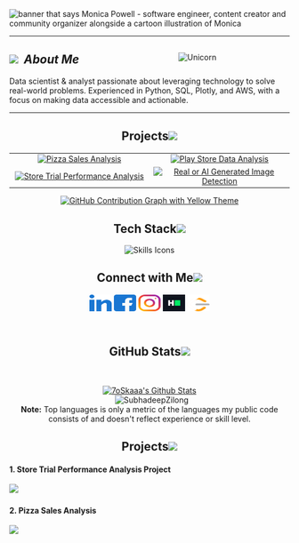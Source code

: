 <img src="https://i.pinimg.com/originals/ca/26/2e/ca262e0354eea311c41134c3e4bc3bc2.gif" alt="banner that says Monica Powell - software engineer, content creator and community organizer alongside a cartoon illustration of Monica">
<hr> <!-- Adds a line to separate sections -->

<div>
  <img align="right" width="200px" alt="Unicorn" src="https://media2.giphy.com/media/v1.Y2lkPTc5MGI3NjExa2h6YTl3N3pybnZjZ29nYzl2cnRrbGo2Y3NtNHg3ajlxa2U1aDllNiZlcD12MV9pbnRlcm5hbF9naWZfYnlfaWQmY3Q9Zw/OptBjRF0RfKG4vzWLy/giphy.gif">
  
  <h2 id="about-me">
    <img src="https://media.giphy.com/media/ObNTw8Uzwy6KQ/giphy.gif" width="30px">
    &nbsp;<em><strong>About Me</strong></em>
  </h2>
  
  <p>Data scientist & analyst passionate about leveraging technology to solve real-world problems. Experienced in Python, SQL, Plotly, and AWS, with a focus on making data accessible and actionable.</p>
</div>

<hr> <!-- Adds another line for separation -->
<h2 align="center" id="tech-stack">Projects<img src="https://media2.giphy.com/media/QssGEmpkyEOhBCb7e1/giphy.gif?cid=ecf05e47a0n3gi1bfqntqmob8g9aid1oyj2wr3ds3mg700bl&amp;rid=giphy.gif" width="32px"></h2>
<div align="center">
  <table>
    <tr>
      <td width="50%" align="center">
        <a href="https://github.com/Bubu02/Pizza_Sales_Analysis.git">
          <img src="https://github-readme-stats.vercel.app/api/pin/?username=Bubu02&repo=Pizza_Sales_Analysis&theme=gruvbox" alt="Pizza Sales Analysis">
          <br>
        </a>
      </td>
      <td width="50%" align="center">
        <a href="https://github.com/Bubu02/Play_Store_Data_Analysis.git">
          <img src="https://github-readme-stats.vercel.app/api/pin/?username=Bubu02&repo=Play_Store_Data_Analysis&theme=gruvbox" alt="Play Store Data Analysis">
          <br>
        </a>
      </td>
    </tr>
    <tr>
      <td width="50%" align="center">
        <a href="https://github.com/Bubu02/Store_Trial_Performance_Analysis_Project.git">
          <img src="https://github-readme-stats.vercel.app/api/pin/?username=Bubu02&repo=Store_Trial_Performance_Analysis_Project&theme=highcontrast" alt="Store Trial Performance Analysis">
          <br>
        </a>
      </td>
      <td width="50%" align="center">
        <a href="https://github.com/Bubu02/Real_or_AI_Generated_Image_Detection.git">
          <img src="https://github-readme-stats.vercel.app/api/pin/?username=Bubu02&repo=Real_or_AI_Generated_Image_Detection&theme=highcontrast" alt="Real or AI Generated Image Detection">
          <br>
        </a>
      </td>
    </tr>
  </table>
</div>

<!-- Yellow Contribution Calendar -->
<p align="center">
  <a href="https://github.com/Bubu02">
    <img src="https://github-readme-activity-graph.vercel.app/graph?username=Bubu02&bg_color=000000&color=FFFF00&line=FFDD00&point=FFFF00&area=true&hide_border=true" alt="GitHub Contribution Graph with Yellow Theme">
  </a>
</p>

<h2 align="center" id="tech-stack">Tech Stack<img src="https://media2.giphy.com/media/QssGEmpkyEOhBCb7e1/giphy.gif?cid=ecf05e47a0n3gi1bfqntqmob8g9aid1oyj2wr3ds3mg700bl&amp;rid=giphy.gif" width="32px"></h2>
<div align="center">
  <img src="https://skillicons.dev/icons?i=python,sqlite,tensorflow,sklearn,ubuntu,powershell,postgres,opencv,mysql,git,docker,aws" alt="Skills Icons" />
</div>
<h2 align="center" id="tech-stack">Connect with Me<img src="https://media.giphy.com/media/iY8CRBdQXODJSCERIr/giphy.gif" width="30px"></h2>
<p align="center">
<a href="https://www.linkedin.com/in/satya04/" target="blank"><img align="center" src="https://raw.githubusercontent.com/SubhadeepZilong/SubhadeepZilong/main/icons/Social/linked-in-alt.svg" alt="subhadeep-chakraborty-b341a8191" height="30" width="40"></a>
<a href="https://www.facebook.com/satyaprakash.mohanty.336" target="blank"><img align="center" src="https://raw.githubusercontent.com/SubhadeepZilong/SubhadeepZilong/main/icons/Social/facebook.svg" alt="subhadeep.chakraborty.555" height="30" width="40"></a>
<a href="https://www.linkedin.com/in/satya04/" target="blank"><img align="center" src="https://raw.githubusercontent.com/SubhadeepZilong/SubhadeepZilong/main/icons/Social/instagram.svg" alt="subhadeepzilong" height="30" width="40"></a>
<a href="https://www.hackerrank.com/profile/mebubu03" target="blank"><img align="center" src="https://raw.githubusercontent.com/SubhadeepZilong/SubhadeepZilong/main/icons/Social/hackerrank.svg" alt="subhadeepchakra3" height="30" width="40"></a>
<a href="https://leetcode.com/u/Bubu02/" target="blank"><img align="center" src="https://raw.githubusercontent.com/SubhadeepZilong/SubhadeepZilong/main/icons/Social/leet-code.svg" alt="subhadeepchakraborty555" height="30" width="40"></a>
</p>
<br>

<h2 align="center" id="tech-stack">GitHub Stats<img src="https://media2.giphy.com/media/QssGEmpkyEOhBCb7e1/giphy.gif?cid=ecf05e47a0n3gi1bfqntqmob8g9aid1oyj2wr3ds3mg700bl&amp;rid=giphy.gif" width="32px"></h2>
  <br>
  <p align="center">
    <a href="https://github.com/anuraghazra/github-readme-stats"><img alt="7oSkaaa's Github Stats" src="https://github-readme-stats.vercel.app/api?username=Bubu02&amp;show_icons=true&amp;count_private=true&amp;theme=highcontrast" height="192px"></a>
<br>
  &nbsp;
	  <img src="https://github-readme-stats.vercel.app/api/top-langs?username=Bubu02&amp;langs_count=10&amp;show_icons=true&amp;locale=en&amp;layout=compact&amp;theme=highcontrast" alt="SubhadeepZilong" height="192px">
  <br>
  <b>Note:</b> Top languages is only a metric of the languages my public code consists of and doesn't reflect experience or skill level.
  </p>

<h2 align="center" id="tech-stack">Projects<img src="https://media2.giphy.com/media/QssGEmpkyEOhBCb7e1/giphy.gif?cid=ecf05e47a0n3gi1bfqntqmob8g9aid1oyj2wr3ds3mg700bl&amp;rid=giphy.gif" width="32px"></h2>
<h4>1. Store Trial Performance Analysis Project
 </h4>
<p><a href="https://github.com/Bubu02/Store_Trial_Performance_Analysis_Project.git" target="blank"><img src="https://github.com/user-attachments/assets/c5edefff-34f2-4f97-ac57-35bf6ae3a6b1"></a></p>
<h4>2. Pizza Sales Analysis </h4>
<p><a href="https://github.com/Bubu02/Pizza_Sales_Analysis.git" target="blank"><img src="https://github.com/user-attachments/assets/22d17e46-fba2-4645-a69b-19b2a20ada4c"></a></p>
